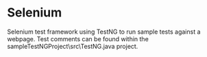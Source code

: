 # Selenium

Selenium test framework using TestNG to run sample tests against a webpage.  Test comments can be found within the sampleTestNGProject\src\TestNG.java project.
